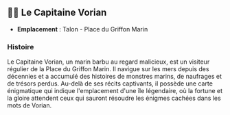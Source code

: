 ## 👨‍🌾 Le Capitaine Vorian

- **Emplacement** : Talon - Place du Griffon Marin

### Histoire

Le Capitaine Vorian, un marin barbu au regard malicieux, est un visiteur régulier de la Place du Griffon Marin. Il
navigue sur les mers depuis des décennies et a accumulé des histoires de monstres marins, de naufrages et de trésors
perdus. Au-delà de ses récits captivants, il possède une carte énigmatique qui indique l'emplacement d'une île
légendaire, où la fortune et la gloire attendent ceux qui sauront résoudre les énigmes cachées dans les mots de Vorian.
